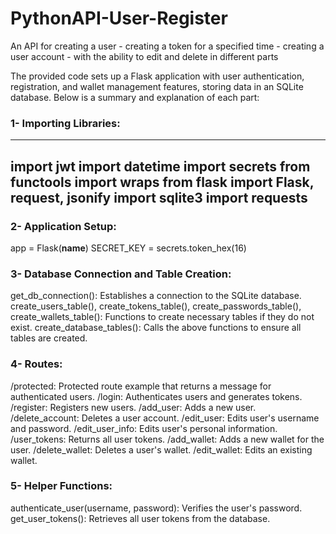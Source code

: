 # PythonAPI-User-Register
An API for creating a user - creating a token for a specified time - creating a user account - with the ability to edit and delete in different parts




The provided code sets up a Flask application with user authentication, registration, and wallet management features, storing data in an SQLite database. Below is a summary and explanation of each part:

### 1- Importing Libraries:

---
 import jwt
 import datetime
 import secrets
 from functools import wraps
 from flask import Flask, request, jsonify
 import sqlite3
 import requests
---

### 2- Application Setup:

app = Flask(__name__)
SECRET_KEY = secrets.token_hex(16)


### 3- Database Connection and Table Creation:

get_db_connection(): Establishes a connection to the SQLite database.
create_users_table(), create_tokens_table(), create_passwords_table(), create_wallets_table(): Functions to create necessary tables if they do not exist.
create_database_tables(): Calls the above functions to ensure all tables are created.

### 4- Routes:

/protected: Protected route example that returns a message for authenticated users.
/login: Authenticates users and generates tokens.
/register: Registers new users.
/add_user: Adds a new user.
/delete_account: Deletes a user account.
/edit_user: Edits user's username and password.
/edit_user_info: Edits user's personal information.
/user_tokens: Returns all user tokens.
/add_wallet: Adds a new wallet for the user.
/delete_wallet: Deletes a user's wallet.
/edit_wallet: Edits an existing wallet.

### 5- Helper Functions:

authenticate_user(username, password): Verifies the user's password.
get_user_tokens(): Retrieves all user tokens from the database.
